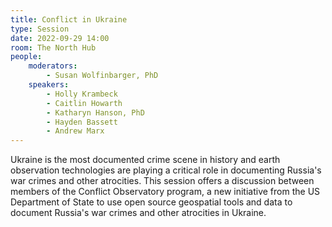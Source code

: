 ```yaml
---
title: Conflict in Ukraine
type: Session
date: 2022-09-29 14:00
room: The North Hub
people:
    moderators:
        - Susan Wolfinbarger, PhD
    speakers:
        - Holly Krambeck
        - Caitlin Howarth
        - Katharyn Hanson, PhD
        - Hayden Bassett
        - Andrew Marx
---
```

Ukraine is the most documented crime scene in history and earth observation technologies are playing a critical role in documenting Russia's war crimes and other atrocities. This session offers a discussion between members of the Conflict Observatory program, a new initiative from the US Department of State to use open source geospatial tools and data to document Russia's war crimes and other atrocities in Ukraine.